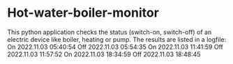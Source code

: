 # Hot-water-boiler-monitor

This python application checks the status (switch-on, switch-off) of an electric device like boiler, heating or pump.
The results are listed in a logfile:
 On 2022.11.03 05:40:54
Off 2022.11.03 05:54:35
 On 2022.11.03 11:41:59
Off 2022.11.03 11:57:52
 On 2022.11.03 18:34:59
Off 2022.11.03 18:48:45

